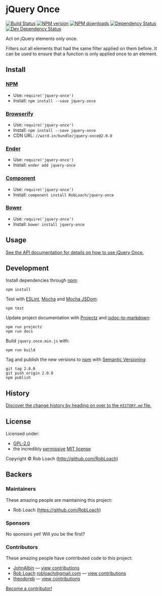 
<!-- TITLE/ -->

# jQuery Once

<!-- /TITLE -->


<!-- BADGES/ -->

[![Build Status](https://img.shields.io/travis/RobLoach/jquery-once/master.svg)](http://travis-ci.org/RobLoach/jquery-once "Check this project's build status on TravisCI")
[![NPM version](https://img.shields.io/npm/v/jquery-once.svg)](https://npmjs.org/package/jquery-once "View this project on NPM")
[![NPM downloads](https://img.shields.io/npm/dm/jquery-once.svg)](https://npmjs.org/package/jquery-once "View this project on NPM")
[![Dependency Status](https://img.shields.io/david/RobLoach/jquery-once.svg)](https://david-dm.org/RobLoach/jquery-once)
[![Dev Dependency Status](https://img.shields.io/david/dev/RobLoach/jquery-once.svg)](https://david-dm.org/RobLoach/jquery-once#info=devDependencies)<br/>


<!-- /BADGES -->


<!-- DESCRIPTION/ -->

Act on jQuery elements only once.

<!-- /DESCRIPTION -->


Filters out all elements that had the same filter applied on them before. It can
be used to ensure that a function is only applied once to an element.


<!-- INSTALL/ -->

## Install

### [NPM](http://npmjs.org/)
- Use: `require('jquery-once')`
- Install: `npm install --save jquery-once`

### [Browserify](http://browserify.org/)
- Use: `require('jquery-once')`
- Install: `npm install --save jquery-once`
- CDN URL: `//wzrd.in/bundle/jquery-once@2.0.0`

### [Ender](http://ender.jit.su/)
- Use: `require('jquery-once')`
- Install: `ender add jquery-once`

### [Component](http://github.com/component/component)
- Use: `require('jquery-once')`
- Install: `component install RobLoach/jquery-once`

### [Bower](http://bower.io/)
- Use: `require('jquery-once')`
- Install: `bower install jquery-once`

<!-- /INSTALL -->


## Usage

[See the API documentation for details on how to use jQuery Once.](https://github.com/RobLoach/jquery-once/blob/master/API.md#readme)


## Development

Install dependencies through [npm](http://npmjs.org):

    npm install

Test with [ESLint](http://eslint.org), [Mocha](http://mochajs.org) and [Mocha
JSDom](https://github.com/rstacruz/mocha-jsdom):

    npm test

Update project documentation with [Projectz](https://github.com/bevry/projectz)
and [jsdoc-to-markdown](https://github.com/75lb/jsdoc-to-markdown):

    npm run projectz
    npm run docs

Build `jquery.once.min.js` with:

    npm run build

Tag and publish the new versions to [npm](http://npmjs.com) with [Semantic
Versioning](http://semver.org/):

    git tag 2.0.0
    git push origin 2.0.0
    npm publish


<!-- HISTORY/ -->

## History
[Discover the change history by heading on over to the `HISTORY.md` file.](https://github.com/RobLoach/jquery-once/blob/master/HISTORY.md#files)

<!-- /HISTORY -->


<!-- LICENSE/ -->

## License

Licensed under:

- [GPL-2.0](http://opensource.org/licenses/gpl-2.0.php)
- the incredibly [permissive](http://en.wikipedia.org/wiki/Permissive_free_software_licence) [MIT license](http://opensource.org/licenses/MIT)

Copyright &copy; Rob Loach (http://github.com/RobLoach)

<!-- /LICENSE -->


<!-- BACKERS/ -->

## Backers

### Maintainers

These amazing people are maintaining this project:

- Rob Loach (https://github.com/RobLoach)

### Sponsors

No sponsors yet! Will you be the first?



### Contributors

These amazing people have contributed code to this project:

- [JohnAlbin](https://github.com/JohnAlbin) — [view contributions](https://github.com/RobLoach/jquery-once/commits?author=JohnAlbin)
- [Rob Loach](https://github.com/RobLoach) <robloach@gmail.com> — [view contributions](https://github.com/RobLoach/jquery-once/commits?author=RobLoach)
- [theodoreb](https://github.com/theodoreb) — [view contributions](https://github.com/RobLoach/jquery-once/commits?author=theodoreb)

[Become a contributor!](https://github.com/RobLoach/jquery-once/blob/master/CONTRIBUTING.md#files)

<!-- /BACKERS -->


